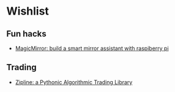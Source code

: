 # Wishlist

## Fun hacks

- [MagicMirror: build a smart mirror assistant with raspiberry pi](https://github.com/MichMich/MagicMirror)

## Trading

- [Zipline: a Pythonic Algorithmic Trading Library](https://github.com/quantopian/zipline)

<Disqus/>
